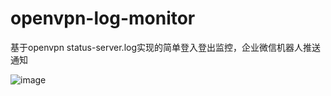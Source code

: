 # openvpn-log-monitor
基于openvpn status-server.log实现的简单登入登出监控，企业微信机器人推送通知

![image](https://github.com/user-attachments/assets/ff9a9437-470a-4652-8069-40b3de62bc06)

